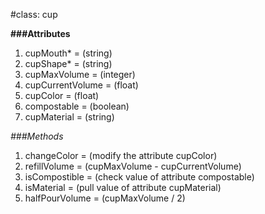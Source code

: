 #class: cup

**###Attributes**
1. cupMouth* = (string)
2. cupShape* = (string)
3. cupMaxVolume = (integer)
4. cupCurrentVolume = (float)
5. cupColor = (float)
6. compostable = (boolean)
7. cupMaterial = (string)

*###Methods*
1. changeColor = (modify the attribute cupColor)
2. refillVolume = (cupMaxVolume - cupCurrentVolume)
3. isCompostible = (check value of attribute compostable)
4. isMaterial = (pull value of attribute cupMaterial)
5. halfPourVolume = (cupMaxVolume / 2)
